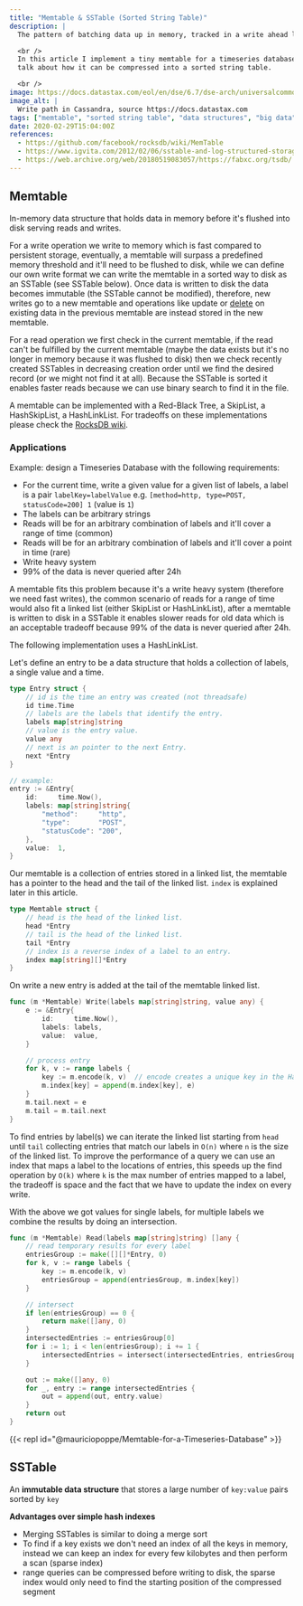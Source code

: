 ```yaml
---
title: "Memtable & SSTable (Sorted String Table)"
description: |
  The pattern of batching data up in memory, tracked in a write ahead log, and periodically flushed to disk is ubiquitous today. OSS examples are LevelDB, Cassandra, InfluxDB, or HBase.

  <br />
  In this article I implement a tiny memtable for a timeseries database in golang and briefly
  talk about how it can be compressed into a sorted string table.

  <br />
image: https://docs.datastax.com/eol/en/dse/6.7/dse-arch/universalcommons/graphics/dmlWriteProcess.png
image_alt: |
  Write path in Cassandra, source https://docs.datastax.com
tags: ["memtable", "sorted string table", "data structures", "big data", "linked list"]
date: 2020-02-29T15:04:00Z
references:
  - https://github.com/facebook/rocksdb/wiki/MemTable
  - https://www.igvita.com/2012/02/06/sstable-and-log-structured-storage-leveldb/
  - https://web.archive.org/web/20180519083057/https://fabxc.org/tsdb/
---
```


## Memtable

In-memory data structure that holds data in memory before it's flushed into disk serving reads and writes.

For a write operation we write to memory which is fast compared to persistent storage,
eventually, a memtable will surpass a predefined memory threshold and it'll need to be flushed to disk,
while we can define our own write format we can write the memtable in a sorted way to disk as an SSTable
(see SSTable below). Once data is written to disk the data becomes immutable (the SSTable cannot be modified),
therefore, new writes go to a new memtable and operations like update or
[delete](https://en.wikipedia.org/wiki/Tombstone_(data_store)) on existing data in the previous memtable
are instead stored in the new memtable.

For a read operation we first check in the current memtable, if the read can't be fulfilled by the current
memtable (maybe the data exists but it's no longer in memory because it was flushed to disk) then we check recently
created SSTables in decreasing creation order until we find the desired record (or we might not find it at all).
Because the SSTable is sorted it enables faster reads because we can use binary search to find it in the file.

A memtable can be implemented with a Red-Black Tree, a SkipList, a HashSkipList, a HashLinkList.
For tradeoffs on these implementations please check the [RocksDB wiki](https://github.com/facebook/rocksdb/wiki/MemTable).

### Applications

Example: design a Timeseries Database with the following requirements:

- For the current time, write a given value for a given list of labels, a label is a pair `labelKey=labelValue` e.g. `[method=http, type=POST, statusCode=200] 1` (value is `1`)
- The labels can be arbitrary strings
- Reads will be for an arbitrary combination of labels and it'll cover a range of time (common)
- Reads will be for an arbitrary combination of labels and it'll cover a point in time (rare)
- Write heavy system
- 99% of the data is never queried after 24h

A memtable fits this problem because it's a write heavy system (therefore we need fast writes),
the common scenario of reads for a range of time would also fit a linked list (either SkipList or HashLinkList),
after a memtable is written to disk in a SSTable it enables slower reads for old data which is an acceptable
tradeoff because 99% of the data is never queried after 24h.

The following implementation uses a HashLinkList.

Let's define an entry to be a data structure that holds a collection of labels, a single value and a time.

```go
type Entry struct {
	// id is the time an entry was created (not threadsafe)
	id time.Time
	// labels are the labels that identify the entry.
	labels map[string]string
	// value is the entry value.
	value any
	// next is an pointer to the next Entry.
	next *Entry
}

// example:
entry := &Entry{
	id:     time.Now(),
	labels: map[string]string{
		"method":     "http",
		"type":       "POST",
		"statusCode": "200",
	},
	value:  1,
}
```

Our memtable is a collection of entries stored in a linked list, the memtable has a pointer to the head and the tail
of the linked list. `index` is explained later in this article.

```go
type Memtable struct {
	// head is the head of the linked list.
	head *Entry
	// tail is the head of the linked list.
	tail *Entry
	// index is a reverse index of a label to an entry.
	index map[string][]*Entry
}
```

On write a new entry is added at the tail of the memtable linked list.

```go
func (m *Memtable) Write(labels map[string]string, value any) {
	e := &Entry{
		id:     time.Now(),
		labels: labels,
		value:  value,
	}

	// process entry
	for k, v := range labels {
		key := m.encode(k, v)  // encode creates a unique key in the HashMap
		m.index[key] = append(m.index[key], e)
	}
	m.tail.next = e
	m.tail = m.tail.next
}
```

To find entries by label(s) we can iterate the linked list starting from `head` until `tail` collecting
entries that match our labels in `O(n)` where `n` is the size of the linked list. To improve the performance
of a query we can use an index that maps a label to the locations of entries, this speeds up the find operation
by `O(k)` where `k` is the max number of entries mapped to a label, the tradeoff is space
and the fact that we have to update the index on every write.

With the above we got values for single labels, for multiple labels we combine the results
by doing an intersection.

```go
func (m *Memtable) Read(labels map[string]string) []any {
	// read temporary results for every label
	entriesGroup := make([][]*Entry, 0)
	for k, v := range labels {
		key := m.encode(k, v)
		entriesGroup = append(entriesGroup, m.index[key])
	}

	// intersect
	if len(entriesGroup) == 0 {
		return make([]any, 0)
	}
	intersectedEntries := entriesGroup[0]
	for i := 1; i < len(entriesGroup); i += 1 {
		intersectedEntries = intersect(intersectedEntries, entriesGroup[i])
	}

	out := make([]any, 0)
	for _, entry := range intersectedEntries {
		out = append(out, entry.value)
	}
	return out
}
```

{{< repl id="@mauriciopoppe/Memtable-for-a-Timeseries-Database" >}}

## SSTable

An **immutable data structure** that stores a large number of `key:value` pairs sorted by `key`

**Advantages over simple hash indexes**

- Merging SSTables is similar to doing a merge sort
- To find if a key exists we don't need an index of all the keys in memory, instead we can keep an index for every few kilobytes and then perform a scan (sparse index)
- range queries can be compressed before writing to disk, the sparse index would only need to find the starting position of the compressed segment

